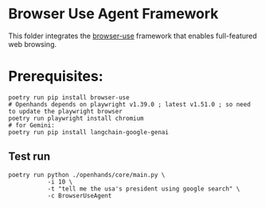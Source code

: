 # Browser Use Agent Framework

This folder integrates the [browser-use](https://github.com/browser-use/browser-use) framework that enables full-featured web browsing.

# Prerequisites:
```
poetry run pip install browser-use
# Openhands depends on playwright v1.39.0 ; latest v1.51.0 ; so need to update the playwright browser
poetry run playwright install chromium
# for Gemini:
poetry run pip install langchain-google-genai 
```

## Test run

```
poetry run python ./openhands/core/main.py \
           -i 10 \
           -t "tell me the usa's president using google search" \
           -c BrowserUseAgent 
```
